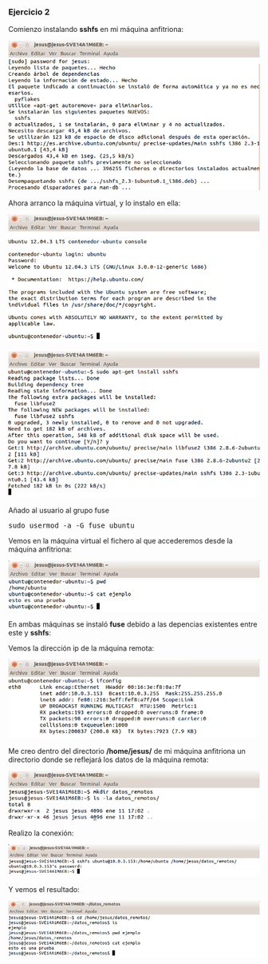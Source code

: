 ### Ejercicio 2

Comienzo instalando **sshfs** en mi máquina anfitriona:

![imagen90](https://github.com/jmanday/Imagenes/blob/master/imagen90.png?raw=true)


Ahora arranco la máquina virtual, y lo instalo en ella:

![imagen91](https://github.com/jmanday/Imagenes/blob/master/imagen91.png?raw=true)

![imagen92](https://github.com/jmanday/Imagenes/blob/master/imagen92.png?raw=true)

Añado al usuario al grupo fuse
<pre>
sudo usermod -a -G fuse ubuntu
</pre>


Vemos en la máquina virtual el fichero al que accederemos desde la máquina anfitriona:

![imagen93](https://github.com/jmanday/Imagenes/blob/master/imagen93.png?raw=true) 


En ambas máquinas se instaló **fuse** debido a las depencias existentes entre este y **sshfs**:

Vemos la dirección ip de la máquina remota:

![imagen94](https://github.com/jmanday/Imagenes/blob/master/imagen94.png?raw=true) 


Me creo dentro del directorio **/home/jesus/** de mi máquina anfitriona un directorio donde se reflejará los datos de la máquina remota:

![imagen95](https://github.com/jmanday/Imagenes/blob/master/imagen95.png?raw=true) 


Realizo la conexión:

![imagen96](https://github.com/jmanday/Imagenes/blob/master/imagen96.png?raw=true)


Y vemos el resultado:

![imagen97](https://github.com/jmanday/Imagenes/blob/master/imagen97.png?raw=true)


